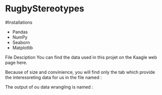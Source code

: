 # RugbyStereotypes

#Installations
- Pandas
- NumPy
- Seaborn
- Matplotlib


File Desciption You can find the data used in this projet on the Kaagle web page here.

Because of size and convinience, you will find only the tab which provide the interessreting data for us in the file named :

The output of ou data wrangling is named :
